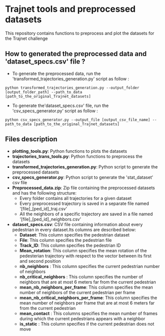 # Trajnet tools and preprocessed datasets

This repository contains functions to preprocess and plot the datasets for the Trajnet challenge

## How to generated the preprocessed data and 'dataset_specs.csv' file ?

- To generate the preprocessed data, run the 'transformed\_trajectories\_generation.py' script as follow :

`python transformed_trajectories_generation.py --output_folder [output_folder_path] --path_to_data [path_to_the_original_Trajnet_datasets]`

- To generate the'dataset_specs.csv' file, run the 'csv\_specs\_generator.py' script as follow :

`python csv_specs_generator.py --output_file [output_csv_file_name] --path_to_data [path_to_the_original_Trajnet_datasets]`


## Files description

- **plotting\_tools.py**: Python functions to plots the datasets
- **trajectories\_trans\_tools.py**: Python functions to preprocess the datasets
- **transformed\_trajectories\_generation.py**: Python script to generate the preprocessed datasets
- **csv\_specs\_generator.py**: Python script to generate the 'stat\_dataset' csv file
- **Preprocessed\_data.zip**: Zip file containing the preprocessed datasets and has the following structure:
	- Every folder contains all trajectories for a given dataset
	- Every preprocessed trajectory is saved in a separate file named '[file]\_[ped\_id]\_traj.csv'
	- All the neighbors of a specific trajectory are saved in a file named '[file]\_[ped\_id]\_neighbors.csv'
- **dataset\_specs.csv**: CSV file containing information about every pedestrian in every dataset.Its columns are described below:
	- **Dataset**: This column specifies the pedestrian dataset
	- **File**: This column specifies the pedestrian file
	- **Track\_ID**: This column specifies the pedestrian ID
	- **Mean\_rotation**: This column specifies the mean rotation of the pedesterian trajectory with respect to the vector between its first and second position
	- **nb\_neighbors** : This column specifies the current pedestrian number of neighbors 
	- **nb\_critical\_neighbors** : This column specifies the number of neighbors that are at most 6 meters far from the current pedestrian
	- **mean\_nb\_neighbors\_per\_frame**: This column specifies the mean number of neighbors of the current pedestrian per frame 
	- **mean\_nb\_critical\_neighbors\_per\_frame**: This column specifies the mean number of neighbors per frame that are at most 6 meters far from the current pedestrian
	- **mean\_contact** : This columns specifies the mean number of frames during which the current pedestrians appears with a neighbor
	- **is\_static** : This column specifies if the current pedestrian does not move